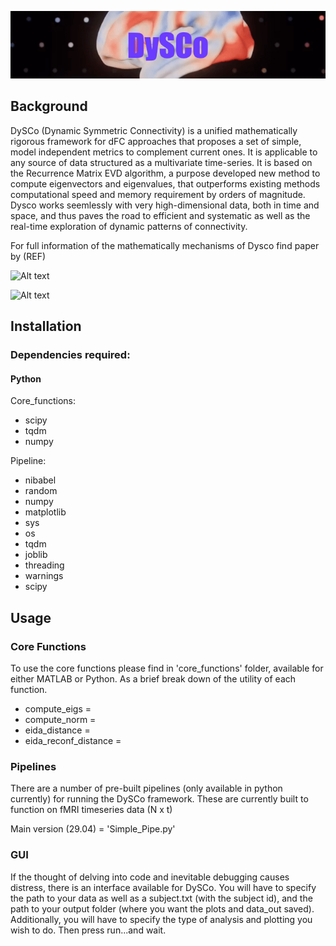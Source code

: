 ![Alt text](https://github.com/Mimbero/DySCo/blob/main/Python/GUI/DySCo%20(3).png)

## Background

DySCo (Dynamic Symmetric Connectivity) is a unified mathematically rigorous framework for 
dFC approaches that proposes a set of simple, model independent metrics to complement current ones.
It is applicable to any source of data structured as a multivariate time-series.
It is based on the Recurrence Matrix EVD algorithm, a purpose developed new method to compute eigenvectors and eigenvalues,
that outperforms existing methods computational speed and memory requirement by orders of magnitude.
Dysco works seemlessly with very high-dimensional data, both in time and space, and thus paves the road to efficient and systematic
as well as the real-time exploration of dynamic patterns of connectivity.


For full information of the mathematically mechanisms of Dysco find paper by (REF) 

![Alt text]()


![Alt text](https://github.com/Mimbero/DySCo/blob/main/Python/GUI/DySCO_openerV3.gif)
## Installation

### Dependencies required: 

#### Python

Core_functions:
- scipy
- tqdm
- numpy

Pipeline:
- nibabel
- random
- numpy
- matplotlib
- sys
- os
- tqdm
- joblib
- threading
- warnings
- scipy





## Usage 

### Core Functions

To use the core functions please find in 'core_functions' folder, available for either MATLAB or Python. 
As a brief break down of the utility of each function. 

- compute_eigs = 
- compute_norm = 
- eida_distance = 
- eida_reconf_distance =

### Pipelines

There are a number of pre-built pipelines (only available in python currently) for running the DySCo framework. 
These are currently built to function on fMRI timeseries data (N x t)

Main version (29.04) = 'Simple_Pipe.py'

### GUI 

If the thought of delving into code and inevitable debugging causes distress, there is an interface available for DySCo.
You will have to specify the path to your data as well as a subject.txt (with the subject id), and the path to your output folder
(where you want the plots and data_out saved). Additionally, you will have to specify the type of analysis and plotting 
you wish to do. Then press run...and wait. 
